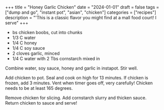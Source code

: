 ﻿+++
title = "Honey Garlic Chicken"
date = "2024-01-01"
draft = false
tags = ["dump and go", "instant pot", "asian", "chicken"]
categories = ["recipes"]
description = "'This is a classic flavor you might find at a mall food court! I serve"
+++

* bs chicken boobs, cut into chunks
* 1/3 C water
* 1/4 C honey
* 1/4 C soy sauce
* 2 cloves garlic, minced
* 1/4 C water with 2 Tbs cornstarch mixed in

Combine water, soy sauce, honey and garlic in instapot. Stir well.

Add chicken to pot. Seal and cook on high for 13 minutes. If chicken is frozen, add 3 minutes. Vent when timer goes off, very carefully! Chicken needs to be at least 165 degrees.

Remove chicken for slicing. Add cornstarch slurry and thicken sauce. Return chicken to sauce and serve!
